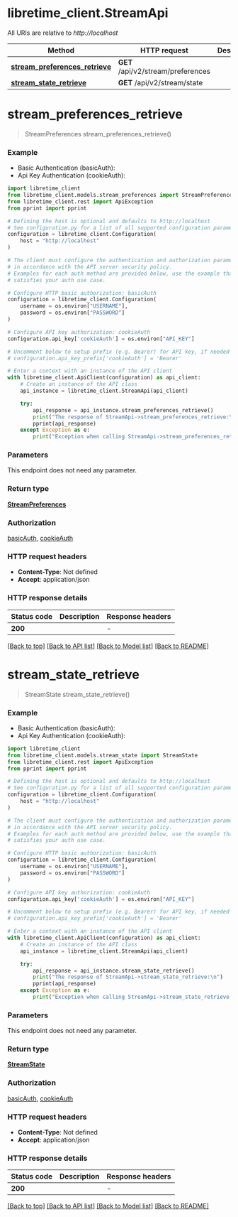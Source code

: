 # libretime_client.StreamApi

All URIs are relative to *http://localhost*

Method | HTTP request | Description
------------- | ------------- | -------------
[**stream_preferences_retrieve**](StreamApi.md#stream_preferences_retrieve) | **GET** /api/v2/stream/preferences | 
[**stream_state_retrieve**](StreamApi.md#stream_state_retrieve) | **GET** /api/v2/stream/state | 


# **stream_preferences_retrieve**
> StreamPreferences stream_preferences_retrieve()

### Example

* Basic Authentication (basicAuth):
* Api Key Authentication (cookieAuth):

```python
import libretime_client
from libretime_client.models.stream_preferences import StreamPreferences
from libretime_client.rest import ApiException
from pprint import pprint

# Defining the host is optional and defaults to http://localhost
# See configuration.py for a list of all supported configuration parameters.
configuration = libretime_client.Configuration(
    host = "http://localhost"
)

# The client must configure the authentication and authorization parameters
# in accordance with the API server security policy.
# Examples for each auth method are provided below, use the example that
# satisfies your auth use case.

# Configure HTTP basic authorization: basicAuth
configuration = libretime_client.Configuration(
    username = os.environ["USERNAME"],
    password = os.environ["PASSWORD"]
)

# Configure API key authorization: cookieAuth
configuration.api_key['cookieAuth'] = os.environ["API_KEY"]

# Uncomment below to setup prefix (e.g. Bearer) for API key, if needed
# configuration.api_key_prefix['cookieAuth'] = 'Bearer'

# Enter a context with an instance of the API client
with libretime_client.ApiClient(configuration) as api_client:
    # Create an instance of the API class
    api_instance = libretime_client.StreamApi(api_client)

    try:
        api_response = api_instance.stream_preferences_retrieve()
        print("The response of StreamApi->stream_preferences_retrieve:\n")
        pprint(api_response)
    except Exception as e:
        print("Exception when calling StreamApi->stream_preferences_retrieve: %s\n" % e)
```



### Parameters

This endpoint does not need any parameter.

### Return type

[**StreamPreferences**](StreamPreferences.md)

### Authorization

[basicAuth](../README.md#basicAuth), [cookieAuth](../README.md#cookieAuth)

### HTTP request headers

 - **Content-Type**: Not defined
 - **Accept**: application/json

### HTTP response details

| Status code | Description | Response headers |
|-------------|-------------|------------------|
**200** |  |  -  |

[[Back to top]](#) [[Back to API list]](../README.md#documentation-for-api-endpoints) [[Back to Model list]](../README.md#documentation-for-models) [[Back to README]](../README.md)

# **stream_state_retrieve**
> StreamState stream_state_retrieve()

### Example

* Basic Authentication (basicAuth):
* Api Key Authentication (cookieAuth):

```python
import libretime_client
from libretime_client.models.stream_state import StreamState
from libretime_client.rest import ApiException
from pprint import pprint

# Defining the host is optional and defaults to http://localhost
# See configuration.py for a list of all supported configuration parameters.
configuration = libretime_client.Configuration(
    host = "http://localhost"
)

# The client must configure the authentication and authorization parameters
# in accordance with the API server security policy.
# Examples for each auth method are provided below, use the example that
# satisfies your auth use case.

# Configure HTTP basic authorization: basicAuth
configuration = libretime_client.Configuration(
    username = os.environ["USERNAME"],
    password = os.environ["PASSWORD"]
)

# Configure API key authorization: cookieAuth
configuration.api_key['cookieAuth'] = os.environ["API_KEY"]

# Uncomment below to setup prefix (e.g. Bearer) for API key, if needed
# configuration.api_key_prefix['cookieAuth'] = 'Bearer'

# Enter a context with an instance of the API client
with libretime_client.ApiClient(configuration) as api_client:
    # Create an instance of the API class
    api_instance = libretime_client.StreamApi(api_client)

    try:
        api_response = api_instance.stream_state_retrieve()
        print("The response of StreamApi->stream_state_retrieve:\n")
        pprint(api_response)
    except Exception as e:
        print("Exception when calling StreamApi->stream_state_retrieve: %s\n" % e)
```



### Parameters

This endpoint does not need any parameter.

### Return type

[**StreamState**](StreamState.md)

### Authorization

[basicAuth](../README.md#basicAuth), [cookieAuth](../README.md#cookieAuth)

### HTTP request headers

 - **Content-Type**: Not defined
 - **Accept**: application/json

### HTTP response details

| Status code | Description | Response headers |
|-------------|-------------|------------------|
**200** |  |  -  |

[[Back to top]](#) [[Back to API list]](../README.md#documentation-for-api-endpoints) [[Back to Model list]](../README.md#documentation-for-models) [[Back to README]](../README.md)

